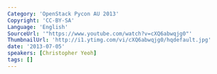 ```yaml
---
Category: 'OpenStack Pycon AU 2013'
Copyright: 'CC-BY-SA'
Language: 'English'
SourceUrl: '"https://www.youtube.com/watch?v=cXQ6abwqjg0"'
ThumbnailUrl: 'http://i1.ytimg.com/vi/cXQ6abwqjg0/hqdefault.jpg'
date: '2013-07-05'
speakers: [Christopher Yeoh]
tags: []
---
```


